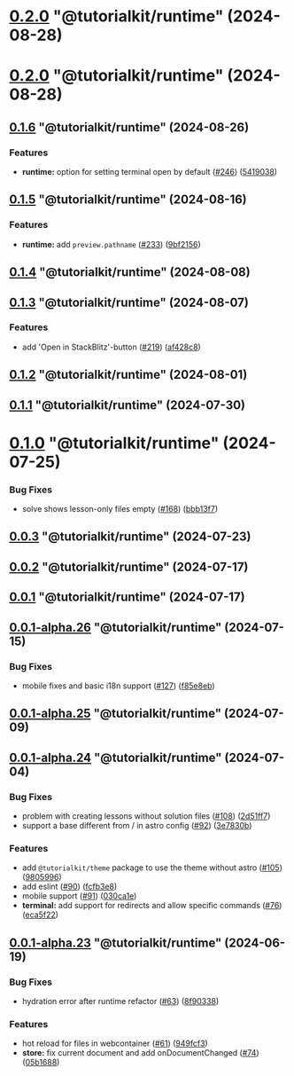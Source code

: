 # [0.2.0](https://github.com/AriPerkkio/tutorialkit/compare/0.1.6...0.2.0) "@tutorialkit/runtime" (2024-08-28)



# [0.2.0](https://github.com/stackblitz/tutorialkit/compare/0.1.6...0.2.0) "@tutorialkit/runtime" (2024-08-28)



## [0.1.6](https://github.com/stackblitz/tutorialkit/compare/0.1.5...0.1.6) "@tutorialkit/runtime" (2024-08-26)


### Features

* **runtime:** option for setting terminal open by default ([#246](https://github.com/stackblitz/tutorialkit/issues/246)) ([5419038](https://github.com/stackblitz/tutorialkit/commit/5419038d1c0a6f80da4d9f31e330d0dc0e41def8))



## [0.1.5](https://github.com/stackblitz/tutorialkit/compare/0.1.4...0.1.5) "@tutorialkit/runtime" (2024-08-16)


### Features

* **runtime:** add `preview.pathname` ([#233](https://github.com/stackblitz/tutorialkit/issues/233)) ([9bf2156](https://github.com/stackblitz/tutorialkit/commit/9bf2156df26656427482645d3d134127863de233))



## [0.1.4](https://github.com/stackblitz/tutorialkit/compare/0.1.3...0.1.4) "@tutorialkit/runtime" (2024-08-08)



## [0.1.3](https://github.com/stackblitz/tutorialkit/compare/0.1.2...0.1.3) "@tutorialkit/runtime" (2024-08-07)


### Features

* add 'Open in StackBlitz'-button ([#219](https://github.com/stackblitz/tutorialkit/issues/219)) ([af428c8](https://github.com/stackblitz/tutorialkit/commit/af428c84f0cd817debd336dc43e88c19583800ce))



## [0.1.2](https://github.com/stackblitz/tutorialkit/compare/0.1.1...0.1.2) "@tutorialkit/runtime" (2024-08-01)



## [0.1.1](https://github.com/stackblitz/tutorialkit/compare/0.1.0...0.1.1) "@tutorialkit/runtime" (2024-07-30)



# [0.1.0](https://github.com/stackblitz/tutorialkit/compare/0.0.3...0.1.0) "@tutorialkit/runtime" (2024-07-25)


### Bug Fixes

* solve shows lesson-only files empty ([#168](https://github.com/stackblitz/tutorialkit/issues/168)) ([bbb13f7](https://github.com/stackblitz/tutorialkit/commit/bbb13f7251a5259a3f7b4fc8300d0b308828bd73))



## [0.0.3](https://github.com/stackblitz/tutorialkit/compare/0.0.2...0.0.3) "@tutorialkit/runtime" (2024-07-23)



## [0.0.2](https://github.com/stackblitz/tutorialkit/compare/0.0.1...0.0.2) "@tutorialkit/runtime" (2024-07-17)



## [0.0.1](https://github.com/stackblitz/tutorialkit/compare/0.0.1-alpha.26...0.0.1) "@tutorialkit/runtime" (2024-07-17)



## [0.0.1-alpha.26](https://github.com/stackblitz/tutorialkit/compare/0.0.1-alpha.25...0.0.1-alpha.26) "@tutorialkit/runtime" (2024-07-15)


### Bug Fixes

* mobile fixes and basic i18n support ([#127](https://github.com/stackblitz/tutorialkit/issues/127)) ([f85e8eb](https://github.com/stackblitz/tutorialkit/commit/f85e8eb6058473b0ad2e061d39e14d111f3f34fe))



## [0.0.1-alpha.25](https://github.com/stackblitz/tutorialkit/compare/0.0.1-alpha.24...0.0.1-alpha.25) "@tutorialkit/runtime" (2024-07-09)



## [0.0.1-alpha.24](https://github.com/stackblitz/tutorialkit/compare/0.0.1-alpha.23...0.0.1-alpha.24) "@tutorialkit/runtime" (2024-07-04)


### Bug Fixes

* problem with creating lessons without solution files ([#108](https://github.com/stackblitz/tutorialkit/issues/108)) ([2d51ff7](https://github.com/stackblitz/tutorialkit/commit/2d51ff713688e34cf3e6140ff4ac4df2a574f6a4))
* support a base different from / in astro config ([#92](https://github.com/stackblitz/tutorialkit/issues/92)) ([3e7830b](https://github.com/stackblitz/tutorialkit/commit/3e7830be7ed1fda9598c569eaad9878aa9d10156))


### Features

* add `@tutorialkit/theme` package to use the theme without astro ([#105](https://github.com/stackblitz/tutorialkit/issues/105)) ([9805996](https://github.com/stackblitz/tutorialkit/commit/9805996a4211a1c8a3e1bfbbd958a27f1957d4d7))
* add eslint ([#90](https://github.com/stackblitz/tutorialkit/issues/90)) ([fcfb3e8](https://github.com/stackblitz/tutorialkit/commit/fcfb3e8109b5be1ef59ac2bfd8efd4db8e635e34))
* mobile support ([#91](https://github.com/stackblitz/tutorialkit/issues/91)) ([030ca1e](https://github.com/stackblitz/tutorialkit/commit/030ca1ee688f75f6e59ae25a1b2433823ade384f))
* **terminal:** add support for redirects and allow specific commands ([#76](https://github.com/stackblitz/tutorialkit/issues/76)) ([eca5f22](https://github.com/stackblitz/tutorialkit/commit/eca5f22e3120c4d59349f416322b990d37cb0c15))



## [0.0.1-alpha.23](https://github.com/stackblitz/tutorialkit/compare/0.0.1-alpha.22...0.0.1-alpha.23) "@tutorialkit/runtime" (2024-06-19)


### Bug Fixes

* hydration error after runtime refactor ([#63](https://github.com/stackblitz/tutorialkit/issues/63)) ([8f90338](https://github.com/stackblitz/tutorialkit/commit/8f9033816cd122be49ade2b85e0040469ed9fb1c))


### Features

* hot reload for files in webcontainer ([#61](https://github.com/stackblitz/tutorialkit/issues/61)) ([949fcf3](https://github.com/stackblitz/tutorialkit/commit/949fcf3438e3bf17902d753089372fbc03911136))
* **store:** fix current document and add onDocumentChanged ([#74](https://github.com/stackblitz/tutorialkit/issues/74)) ([05b1688](https://github.com/stackblitz/tutorialkit/commit/05b1688718ab6e8d7d55c09e892c7f1faef9116e))



